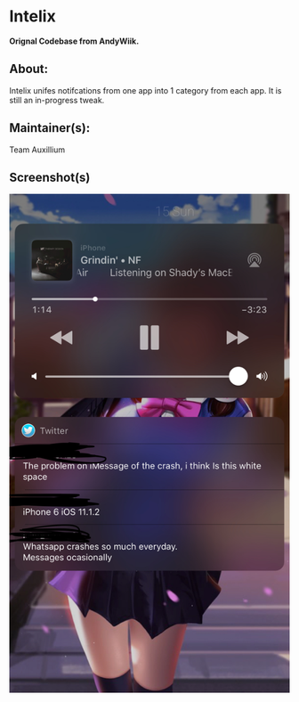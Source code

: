# Intelix
**Orignal Codebase from AndyWiik.**

## About:
Intelix unifes notifcations from one app into 1 category from each app. It is still an in-progress tweak.

## Maintainer(s):
Team Auxillium

## Screenshot(s)
![](https://github.com/Auxilium-Development/Intelix/blob/master/screenshots/image.png.jpeg?raw=true)
